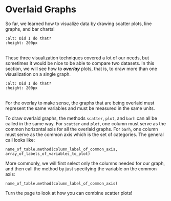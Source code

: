 Overlaid Graphs
=================
So far, we learned how to visualize data by drawing scatter plots, line graphs, and bar charts!

```{image} https://media3.giphy.com/media/BxWTWalKTUAdq/giphy.gif
:alt: Did I do that?
:height: 200px
```
<br>These three visualization techniques covered a lot of our needs, but sometimes it would be nice to be able to compare two datasets. In this section, we will see how to ***overlay*** plots, that is, to draw more than one visualization on a single graph.

```{image} https://techcrunch.com/wp-content/uploads/2014/06/surprised-andy.gif
:alt: Did I do that?
:height: 200px
```
<br>For the overlay to make sense, the graphs that are being overlaid must represent the same variables and must be measured in the same units.

To draw overlaid graphs, the methods `scatter`, `plot`, and `barh` can all be called in the same way. For `scatter` and `plot`, one column must serve as the common horizontal axis for all the overlaid graphs. For `barh`, one column must serve as the common axis which is the set of categories. The general call looks like:

```python3
name_of_table.method(column_label_of_common_axis, array_of_labels_of_variables_to_plot)
```

More commonly, we will first select only the columns needed for our graph, and then call the method by just specifying the variable on the common axis:

```python3
name_of_table.method(column_label_of_common_axis)
```

Turn the page to look at how you can combine scatter plots!
